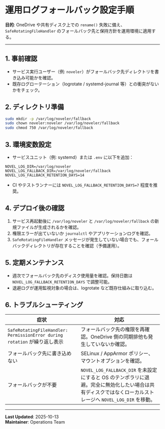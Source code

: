 # 運用ログフォールバック設定手順

**目的**: OneDrive や共有ディスク上での `rename()` 失敗に備え、`SafeRotatingFileHandler` のフォールバック先と保持方針を運用環境に適用する。

---

## 1. 事前確認
- サービス実行ユーザー（例: `noveler`）がフォールバック先ディレクトリを書き込み可能かを確認。
- 既存ログローテーション（logrotate / systemd-journal 等）との衝突がないかをチェック。

## 2. ディレクトリ準備
```bash
sudo mkdir -p /var/log/noveler/fallback
sudo chown noveler:noveler /var/log/noveler/fallback
sudo chmod 750 /var/log/noveler/fallback
```

## 3. 環境変数設定
- サービスユニット（例: systemd）または `.env` に以下を追加：
```
NOVEL_LOG_DIR=/var/log/noveler
NOVEL_LOG_FALLBACK_DIR=/var/log/noveler/fallback
NOVEL_LOG_FALLBACK_RETENTION_DAYS=14
```
- CI やテストランナーには `NOVEL_LOG_FALLBACK_RETENTION_DAYS=7` 程度を推奨。

## 4. デプロイ後の確認
1. サービス再起動後に `/var/log/noveler` と `/var/log/noveler/fallback` の新規ファイルが生成されるかを確認。
2. 権限エラーが出ていないか `journalctl` やアプリケーションログを確認。
3. `SafeRotatingFileHandler` メッセージが発生していない場合でも、フォールバックディレクトリが存在することを確認（予備運用）。

## 5. 定期メンテナンス
- 週次でフォールバック先のディスク使用量を確認。保持日数は `NOVEL_LOG_FALLBACK_RETENTION_DAYS` で調整可能。
- 退避ログが運用監視対象の場合は、logrotate など既存仕組みに取り込む。

## 6. トラブルシューティング
| 症状 | 対応 |
| --- | --- |
| `SafeRotatingFileHandler: PermissionError during rotation` が繰り返し表示 | フォールバック先の権限を再確認。OneDrive 側の同期排他も発生していないか確認。 |
| フォールバック先に書き込めない | SELinux / AppArmor ポリシー、マウントオプションを確認。 |
| フォールバックが不要 | `NOVEL_LOG_FALLBACK_DIR` を未設定にすると OS のテンポラリに退避。完全に無効化したい場合は共有ディスクではなくローカルストレージへ `NOVEL_LOG_DIR` を移動。 |

---

**Last Updated**: 2025-10-13  
**Maintainer**: Operations Team

